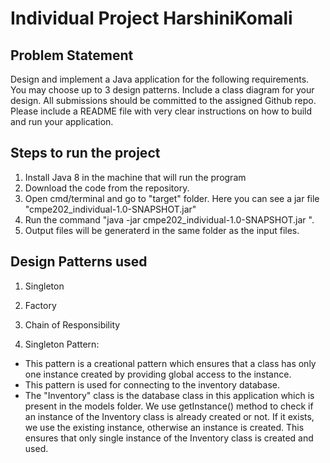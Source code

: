 # Individual Project HarshiniKomali

## Problem Statement
Design and implement a Java application for the following requirements. You may choose up to 3 design patterns. Include a class diagram for your design. All submissions should be committed to the assigned Github repo. Please include a README file with very clear instructions on how to build and run your application.

## Steps to run the project
1. Install Java 8 in the machine that will run the program
2. Download the code from the repository.
3. Open cmd/terminal and go to "target" folder. Here you can see a jar file "cmpe202_individual-1.0-SNAPSHOT.jar"
4. Run the command "java -jar cmpe202_individual-1.0-SNAPSHOT.jar <Path to inventory.csv file> <Path to cards.csv file> <Path to order.csv file>".
5. Output files will be generaterd in the same folder as the input files.

## Design Patterns used
1. Singleton
2. Factory
3. Chain of Responsibility
 
1. Singleton Pattern: 
 * This pattern is a creational pattern which ensures that a class has only one instance created by providing global access to the instance.
 * This pattern is used for connecting to the inventory database.
 * The "Inventory" class is the database class in this application which is present in the models folder. We use getInstance() method to check if an instance of the     Inventory class is already created or not. If it exists, we use the existing instance, otherwise an instance is created. This ensures that only single instance of the Inventory class is created and used.
   
 

